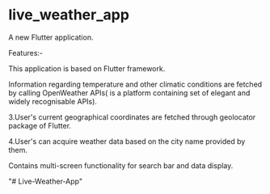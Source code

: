 # live_weather_app

A new Flutter application.


Features:-

This application is based on Flutter framework.

Information regarding temperature and other climatic conditions are fetched by calling OpenWeather APIs( is a platform containing set of elegant and widely recognisable APIs).

3.User's current geographical coordinates are fetched through geolocator package of Flutter.

4.User's can acquire weather data based on the city name provided by them.

Contains multi-screen functionality for search bar and data display.


"# Live-Weather-App" 
